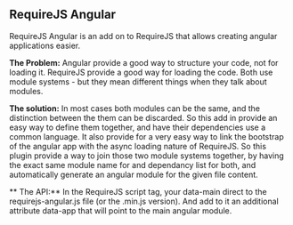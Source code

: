 RequireJS Angular
-----------------

RequireJS Angular is an add on to RequireJS that allows creating angular applications easier.

**The Problem:** Angular provide a good way to structure your code, not for loading it. RequireJS provide a good way for loading the code. Both use module systems - but they mean different things when they talk about modules.

**The solution:** In most cases both modules can be the same, and the distinction between the them can be discarded. So this add in provide an easy way to define them together, and have their dependencies use a common language. It also provide for a very easy way to link the bootstrap of the angular app with the async loading nature of RequireJS.
So this plugin provide a way to join those two module systems together, by having the exact same module name for and dependancy list for both, and automatically generate an angular module for the given file content.

** The API:** In the RequireJS script tag, your data-main direct to the requirejs-angular.js file (or the .min.js version). And add to it an additional attribute data-app that will point to the main angular module.
